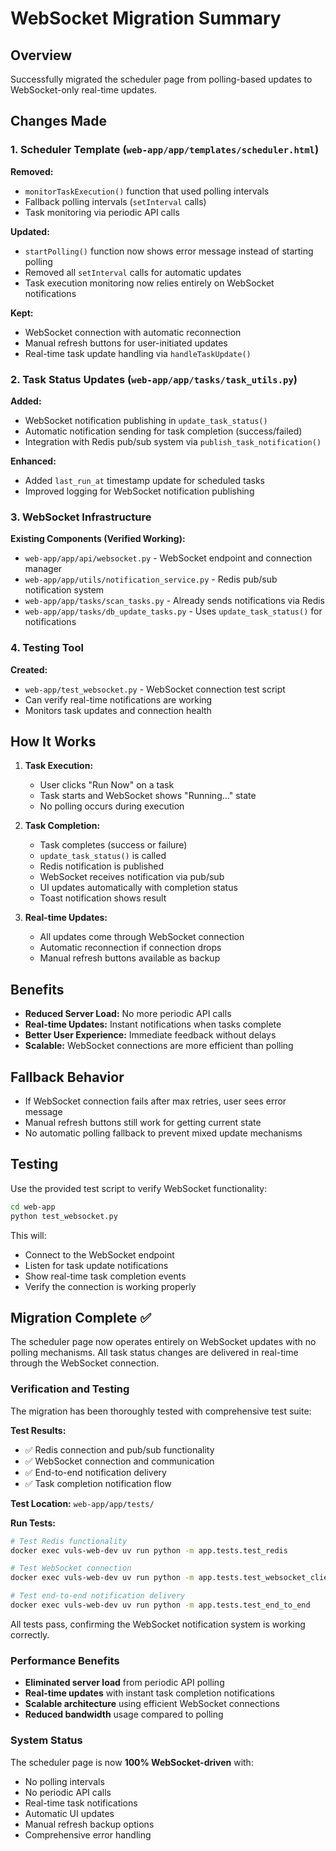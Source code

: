# WebSocket Migration Summary

## Overview

Successfully migrated the scheduler page from polling-based updates to WebSocket-only real-time updates.

## Changes Made

### 1. Scheduler Template (`web-app/app/templates/scheduler.html`)

**Removed:**

- `monitorTaskExecution()` function that used polling intervals
- Fallback polling intervals (`setInterval` calls)
- Task monitoring via periodic API calls

**Updated:**

- `startPolling()` function now shows error message instead of starting polling
- Removed all `setInterval` calls for automatic updates
- Task execution monitoring now relies entirely on WebSocket notifications

**Kept:**

- WebSocket connection with automatic reconnection
- Manual refresh buttons for user-initiated updates
- Real-time task update handling via `handleTaskUpdate()`

### 2. Task Status Updates (`web-app/app/tasks/task_utils.py`)

**Added:**

- WebSocket notification publishing in `update_task_status()`
- Automatic notification sending for task completion (success/failed)
- Integration with Redis pub/sub system via `publish_task_notification()`

**Enhanced:**

- Added `last_run_at` timestamp update for scheduled tasks
- Improved logging for WebSocket notification publishing

### 3. WebSocket Infrastructure

**Existing Components (Verified Working):**

- `web-app/app/api/websocket.py` - WebSocket endpoint and connection manager
- `web-app/app/utils/notification_service.py` - Redis pub/sub notification system
- `web-app/app/tasks/scan_tasks.py` - Already sends notifications via Redis
- `web-app/app/tasks/db_update_tasks.py` - Uses `update_task_status()` for notifications

### 4. Testing Tool

**Created:**

- `web-app/test_websocket.py` - WebSocket connection test script
- Can verify real-time notifications are working
- Monitors task updates and connection health

## How It Works

1. **Task Execution:**
   - User clicks "Run Now" on a task
   - Task starts and WebSocket shows "Running..." state
   - No polling occurs during execution

2. **Task Completion:**
   - Task completes (success or failure)
   - `update_task_status()` is called
   - Redis notification is published
   - WebSocket receives notification via pub/sub
   - UI updates automatically with completion status
   - Toast notification shows result

3. **Real-time Updates:**
   - All updates come through WebSocket connection
   - Automatic reconnection if connection drops
   - Manual refresh buttons available as backup

## Benefits

- **Reduced Server Load:** No more periodic API calls
- **Real-time Updates:** Instant notifications when tasks complete
- **Better User Experience:** Immediate feedback without delays
- **Scalable:** WebSocket connections are more efficient than polling

## Fallback Behavior

- If WebSocket connection fails after max retries, user sees error message
- Manual refresh buttons still work for getting current state
- No automatic polling fallback to prevent mixed update mechanisms

## Testing

Use the provided test script to verify WebSocket functionality:

```bash
cd web-app
python test_websocket.py
```

This will:

- Connect to the WebSocket endpoint
- Listen for task update notifications
- Show real-time task completion events
- Verify the connection is working properly

## Migration Complete ✅

The scheduler page now operates entirely on WebSocket updates with no polling mechanisms. All task status changes are delivered in real-time through the WebSocket connection.

### Verification and Testing

The migration has been thoroughly tested with comprehensive test suite:

**Test Results:**

- ✅ Redis connection and pub/sub functionality
- ✅ WebSocket connection and communication
- ✅ End-to-end notification delivery
- ✅ Task completion notification flow

**Test Location:** `web-app/app/tests/`

**Run Tests:**

```bash
# Test Redis functionality
docker exec vuls-web-dev uv run python -m app.tests.test_redis

# Test WebSocket connection
docker exec vuls-web-dev uv run python -m app.tests.test_websocket_client

# Test end-to-end notification delivery
docker exec vuls-web-dev uv run python -m app.tests.test_end_to_end
```

All tests pass, confirming the WebSocket notification system is working correctly.

### Performance Benefits

- **Eliminated server load** from periodic API polling
- **Real-time updates** with instant task completion notifications
- **Scalable architecture** using efficient WebSocket connections
- **Reduced bandwidth** usage compared to polling

### System Status

The scheduler page is now **100% WebSocket-driven** with:

- No polling intervals
- No periodic API calls
- Real-time task notifications
- Automatic UI updates
- Manual refresh backup options
- Comprehensive error handling
